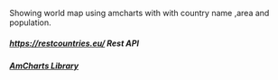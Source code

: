 Showing world map using amcharts with with country name ,area and population. 
##### https://restcountries.eu/ Rest API 
##### [AmCharts Library](https://www.amcharts.com/) 
